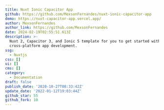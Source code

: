 ```yaml
---
title: Nuxt Ionic Capacitor App
github: https://github.com/MexsonFernandes/nuxt-ionic-capacitor-app
demo: https://nuxt-capacitor-app.vercel.app/
author: MexsonFernandes
author_link: https://github.com/MexsonFernandes
date: 2024-02-19T02:55:51.613Z
description: >-
  Nuxt 2, Capacitor 3, and Ionic 5 template for you to get started with
  cross-platform app development.
ssg:
  - Nuxtjs
css: []
ui: []
cms: []
category:
  - Documentation
draft: false
publish_date: '2020-10-27T08:33:42Z'
update_date: '2022-01-12T19:03:44Z'
github_star: 55
github_fork: 10
---
```

